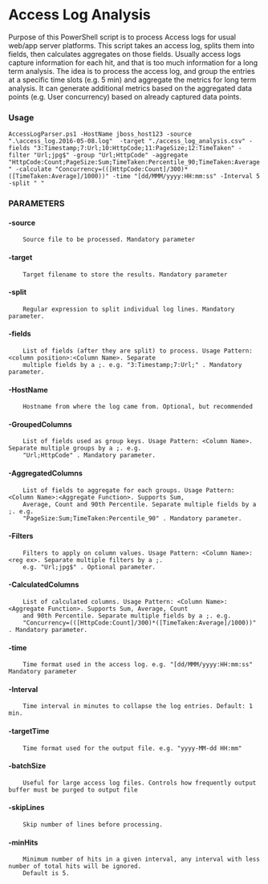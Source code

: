 # Access Log Analysis
Purpose of this PowerShell script is to process Access logs for usual web/app server platforms. This script takes an access log, splits them into fields, then calculates aggregates on those fields.
Usually access logs capture information for each hit, and that is too much information for a long term analysis. The idea is to process the access log, and group the entries at a specific time slots (e.g. 5 min) and aggregate the metrics for long term analysis. It can generate additional metrics based on the aggregated data points (e.g. User concurrency) based on already captured data points.

### Usage

`AccessLogParser.ps1 -HostName jboss_host123 -source ".\access_log.2016-05-08.log"  -target "./access_log_analysis.csv" -fields "3:Timestamp;7:Url;10:HttpCode;11:PageSize;12:TimeTaken" -filter "Url;jpg$" -group "Url;HttpCode" -aggregate "HttpCode:Count;PageSize:Sum;TimeTaken:Percentile_90;TimeTaken:Average" -calculate "Concurrency=(([HttpCode:Count]/300)*([TimeTaken:Average]/1000))" -time "[dd/MMM/yyyy:HH:mm:ss" -Interval 5 -split " "`

### PARAMETERS
####    -source <String>
        Source file to be processed. Mandatory parameter

####    -target <String>
        Target filename to store the results. Mandatory parameter

####    -split <String>
        Regular expression to split individual log lines. Mandatory parameter.

####    -fields <String>
        List of fields (after they are split) to process. Usage Pattern:<column position>:<Column Name>. Separate
        multiple fields by a ;. e.g. "3:Timestamp;7:Url;" . Mandatory parameter.

####    -HostName <String>
        Hostname from where the log came from. Optional, but recommended

####    -GroupedColumns <String>
        List of fields used as group keys. Usage Pattern: <Column Name>. Separate multiple groups by a ;. e.g.
        "Url;HttpCode" . Mandatory parameter.

####    -AggregatedColumns <String>
        List of fields to aggregate for each groups. Usage Pattern: <Column Name>:<Aggregate Function>. Supports Sum,
        Average, Count and 90th Percentile. Separate multiple fields by a ;. e.g.
        "PageSize:Sum;TimeTaken:Percentile_90" . Mandatory parameter.

####    -Filters <String>
        Filters to apply on column values. Usage Pattern: <Column Name>:<reg ex>. Separate multiple filters by a ;.
        e.g. "Url;jpg$" . Optional parameter.

####    -CalculatedColumns <String>
        List of calculated columns. Usage Pattern: <Column Name>:<Aggregate Function>. Supports Sum, Average, Count
        and 90th Percentile. Separate multiple fields by a ;. e.g.
        "Concurrency=(([HttpCode:Count]/300)*([TimeTaken:Average]/1000))" . Mandatory parameter.

####    -time <String>
        Time format used in the access log. e.g. "[dd/MMM/yyyy:HH:mm:ss" Mandatory parameter

####    -Interval <Int32>
        Time interval in minutes to collapse the log entries. Default: 1 min.

####    -targetTime <String>
        Time format used for the output file. e.g. "yyyy-MM-dd HH:mm"

####    -batchSize <Int32>
        Useful for large access log files. Controls how frequently output buffer must be purged to output file

####    -skipLines <Int32>
        Skip number of lines before processing.

####    -minHits <Int32>
        Minimum number of hits in a given interval, any interval with less number of total hits will be ignored.
        Default is 5.